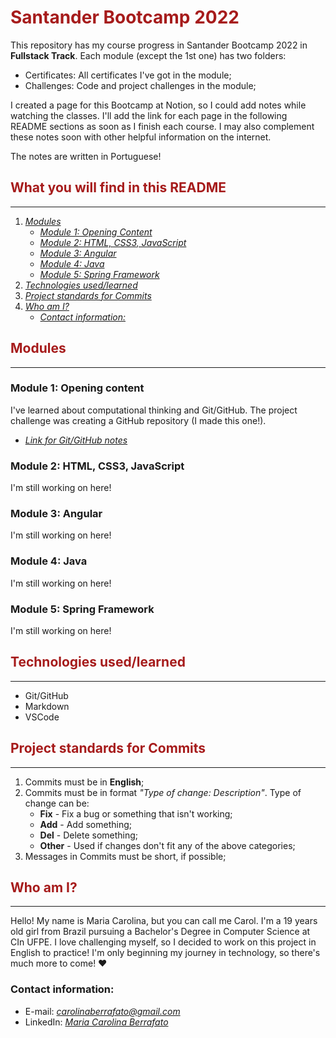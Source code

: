 # <span style = "color: #A61B1B">Santander Bootcamp 2022</span>

This repository has my course progress in Santander Bootcamp 2022 in **Fullstack Track**. Each module (except the 1st one) has two folders:
- Certificates: All certificates I've got in the module;
- Challenges: Code and project challenges in the module;

I created a page for this Bootcamp at Notion, so I could add notes while watching the classes. I'll add the link for each page in the following README sections as soon as I finish each course. I may also complement these notes soon with other helpful information on the internet.

The notes are written in Portuguese!

## <span style = "color: #A61B1B">What you will find in this README</span>
---

1. *[Modules](#span-style--"color-a61b1b"modulesspan)*
    - *[Module 1: Opening Content](#module-1-opening-content)*
    - *[Module 2: HTML, CSS3, JavaScript](#module-2-html-css3-javascript)*
    - *[Module 3: Angular](#module-3-angular)*
    - *[Module 4: Java](#module-4-java)*
    - *[Module 5: Spring Framework](#module-5-spring-framework)*
2. *[Technologies used/learned](#span-style--"color-a61b1b"technologies-usedlearnedspan)*
3. *[Project standards for Commits](#span-style--"color-a61b1b"project-standards-for-commitsspan)*
4. *[Who am I?](#span-style--"color-a61b1b"who-am-ispan)*
    - *[Contact information:](#contact-information)*

## <span style = "color: #A61B1B">Modules</span>
---
### Module 1: Opening content
I've learned about computational thinking and Git/GitHub. The project challenge was creating a GitHub repository (I made this one!).
- *[Link for Git/GitHub notes](https://erratic-mare-6c2.notion.site/Curso-2-Introdu-o-ao-Git-e-ao-GitHub-c928eb17f8914c2790f02f5e28c0ea77)*

### Module 2: HTML, CSS3, JavaScript
I'm still working on here!

### Module 3: Angular
I'm still working on here!

### Module 4: Java
I'm still working on here!

### Module 5: Spring Framework
I'm still working on here!

## <span style = "color: #A61B1B">Technologies used/learned</span>
---
- Git/GitHub
- Markdown
- VSCode

## <span style = "color: #A61B1B">Project standards for Commits</span>
---
1. Commits must be in **English**;
2. Commits must be in format _"Type of change: Description"_. Type of change can be:
    - **Fix** - Fix a bug or something that isn't working;
    - **Add** - Add something;
    - **Del** - Delete something;
    - **Other** - Used if changes don't fit any of the above categories;
3. Messages in Commits must be short, if possible;

## <span style = "color: #A61B1B">Who am I?</span>
---
Hello! My name is Maria Carolina, but you can call me Carol. I'm a 19 years old girl from Brazil pursuing a Bachelor's Degree in Computer Science at CIn UFPE. I love challenging myself, so I decided to work on this project in English to practice! I'm only beginning my journey in technology, so there's much more to come! :heart:

### **Contact information:**
- E-mail: *carolinaberrafato@gmail.com*
- LinkedIn: *[Maria Carolina Berrafato](https://www.linkedin.com/in/maria-carolina-berrafato-0422b5212/)*